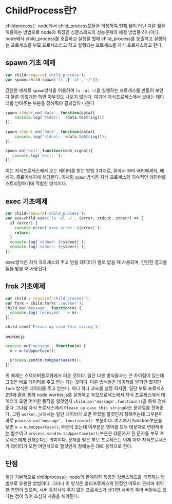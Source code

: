 # ChildProcess란?

childprocess는 node에서 child_process모듈을 이용하여 현재 쉘이 아닌 다른 쉘을 이용하는 방법으로 node의 특징인 싱글스레드의 성능문제의 해결 방법중 하나이다. node에서 child_process를 호출하고 실행을 할때 child_process를 호출하고 실행하는 프로세스를 부모 프로세스라고 하고 실행되는 프로세스를 자식 프로새스라고 한다.

## spawn 기초 예제

```javascript
var child=require('child_process');
var spawn=child.spawn('ls',['-al','~/']);
```
간단한 예제로 ```spawn```방식을 이용하여 ```ls -al ~/```을 실행하는 프로세스를 만들어 보았다 물론 이렇게만 하면 아무것도 나오지 않는다. 여기에 자식프로세스에서 보내는 데이터를 받아주는 부분을 정해줘야 결과값이 나온다

```javascript
spawn.stderr.on('data', function(data){
    console.log('stderr: '+data.toString())
});
  
spawn.stdout.on('data', function(data){
    console.log('stdout: '+data.toString());
});

spawn.on('exit',function(code,signal){
   console.log('exit: ');
});
```
이는 자식프로세스에서 오는 데이터를 받는 방법 3가지로, 위에서 부터 애러메세지, 메세지, 종료메세지에 해당한다. 이처럼 ```spawn```방식은 자식 프로세스와 지속적인 데이터를 스트리밍하기에 적합한 방식이다.

## exec 기초예제
```javascript
var child=require('child_process');
var exe=child.exec('ls -al ~/', (error, stdout, stderr) => {
  if (error) {
    console.error(`exec error: ${error}`);
    return;
  }
  console.log(`stdout: ${stdout}`);
  console.log(`stderr: ${stderr}`);
});
```
exec방식은 자식 프로세스와 주고 받을 데이터가 별로 없을 때 사용되며, 간단한 결과물들을 받을 때 사용된다.

## frok 기초예제

```javascript
var child = require('child_process');
var fork = child.fork('./worker');
child.on('message', function(m) {
  console.log('received: ' + m);
});

child.send('Please up-case this string');
```
worker.js
```javascript
process.on('message', function(m) {
  m = m.toUpperCase();

  process.send(m.toUpperCase(m));
});
```
위 예제는 스택오버플로워에서 퍼온 것이다.
일단 다른 방식들과는 큰 차이점이 있는데 그것은 바로 데이터를 주고 받는 다는 것이다. 다른 방식들은 데이터를 받기만 했지만 ```fork``` 방식은 데이터를 주고 받는다. 하나 하나 코드를 설명 하자면, 일단 부모 프로세스 2번째 줄을 통해 node worker.js를 실행하고 부모프로세스에서 자식 프로세스에서 데이터가 오면 어떠한 동작을 할것인지 ```child.on('message',function())```을 통해 정해준다 그다음 자식 프로세스에서 ```Please up-case this string```라는 문자열을 전해준다. 그럼 ```worker.js```에서는 일단 데이터가 오면 무었을 할것인지 정해주는데 그부분이 바로 ```process.on('message', function(m)) ```부분이다. 여기에서 function부분을 보면 ```m = m.toUpperCase();```부분이 있는데 이부분은 영어를 모두 대문자로 변환해주는 함수이고 ```process.send(m.toUpperCase(m));```부분은 대문자가 된 문자를 부모 프로세스에게 전해준다는 의미이다. 문자를 받은 부모 프로세스는 이제 아까 자식프로세스가 데이터가 오면 어떤식으로 할것인지 정해놓은 대로 동작으로 한다.

## 단점

일단 기본적으로 childprocess는 node의 한계이자 특징인 싱글스레드를 극복하는 방법으로 유용한 방법이다. 그러나 이 방식은 멀티프로세스의 단점인 메모리 관리에 취약한 측면이 있으며, 서버 동작시에 죽지 않는 프로세스가 생기면 서버가 죽어 버릴수도 있다는 점이 있어 조심히 사용을 해야된다.
